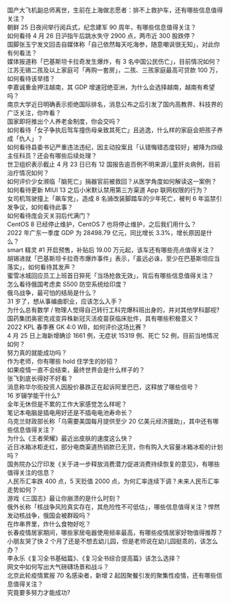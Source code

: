 国产大飞机副总师离世，生前在上海做志愿者：排不上救护车，还有哪些信息值得关注？  
朝鲜 25 日夜间举行阅兵式，纪念建军 90 周年，有哪些信息值得关注？  
如何看待  4 月 26 日沪指午后跳水失守 2900 点，两市近 300 股跌停？  
国脚张玉宁发文回击自媒体称「自己依然每天吃海参，随意嘲讽很无知」，对此你有何看法？  
媒体报道称「巴基斯坦卡拉奇发生爆炸，有 3 名中国公民伤亡」，目前情况如何？  
江苏无锡二孩及以上家庭可「再购一套房」，二孩、三孩家庭最高可贷款 100 万，如何看待该举措？  
李嘉诚重金押注越南，其 GDP 增速冠绝亚洲，为什么会选择越南，越南有希望吗？  
南京大学近日明确表示拒绝国际排名，消息公布之后引发了国内高教界、科技界的广泛关注，你咋看？  
国家即将推出个人养老金制度，你会交吗？  
如何看待「女子争执后驾车撞伤母亲致其死亡」且逃逸，什么样的家庭会把孩子养成「仇人」？  
如何看待县委书记严重违法违纪，因主动投案且「认错悔错态度较好」被降为四级主任科员？还会有哪些后续处理？  
世卫组织表示截止 4 月 23 日已有 12 国报告逾百例不明来源儿童肝炎病例，目前治疗情况如何？  
如何评价少女濒临「脑死亡」捐器官前被救回？从医学角度如何解读这一案例？  
如何看待更新 MIUI 13 之后小米默认禁用第三方渠道 App 联网权限的行为？  
女司机驾驶撞上「飙车党」，造成 8 名骑改装脚踏车的少年死亡，被判 6 年监禁引发争议，如何看待此事？  
如何看待庞会灭关羽后代满门？  
CentOS 8 已经停止维护，CentOS 7 也将停止维护，之后我们用什么？  
2022 年广东一季度 GDP 为 28498.79 亿元，同比增长 3.3%，增长原因是什么？  
smart 精灵 #1 开启预售，补贴后 19.00 万元起，该车还有哪些亮点值得关注？  
胡锡进就「巴基斯坦卡拉奇市爆炸事件」表示，「虽远必诛，至少在巴基斯坦应当落实」，如何看待其发声？  
蜜雪冰城回应员工上班首日猝死「当场抢救无效」，背后有哪些信息值得关注？  
怎么看待俄国考虑卖 S500 防空系统给印度？  
俄乌战争，最可怕的结局是什么？  
31 岁了，想从事编曲职业，应该怎么入手？  
为什么总有数学 / 物理人觉得自己转行工科完爆科班出身的，并对其他学科鄙视?  
国药集团奥密克戎变异株新冠灭活疫苗获临床批件，具有哪些积极意义？  
2022 KPL 春季赛 GK 4:0 WB，如何评价这场比赛？  
4 月 25 日上海新增确诊 1661 例，无症状 15319 例、死亡 52 例，目前当地情况如何？  
努力真的就能成功吗？  
作为老师，你有哪些 hold 住学生的妙招？  
如果疫情一直不会结束，最终世界会是什么样子的？  
张飞到底长得好不好看？  
消息称华尔街投资人因股价暴跌正在起诉阿里巴巴，这释放了哪些信号？  
16 岁辍学能干什么?  
全年无休但是不累的工作大家感觉怎么样呢？  
笔记本电脑是插电用好还是不插电电池寿命长？  
乌克兰财政部长称「乌需要美国每月提供至少 20 亿美元经济援助」，其中还有哪些信息值得关注？  
为什么《王者荣耀》最近出皮肤的速度这么快？  
近日冰箱冰柜走红，部分电商渠道热销款已无货，你有购入大容量冰箱冰柜的计划吗？  
国务院办公厅印发《关于进一步释放消费潜力促进消费持续恢复的意见》，有哪些值得关注的信息？  
人民币汇率跌 400 点，5 天贬值 2000 点，为何汇率连续下调？未来人民币汇率走势如何？  
游戏《三国志》最让你崩溃的是什么时刻？  
俄外长称「核战争风险真实存在，其危险性不可低估」，哪些信息值得关注？悍然发动核战争，俄国会被群殴吗？  
在炸串界里，炸什么食物好吃？  
长春疫情居家期间，哪些家居电器使用频率最高，有哪些疫情居家好物值得推荐？  
小朋友哭了快 2 个月了还是不想去幼儿园，但是老师说在幼儿园挺乖的，该怎么办？  
李永乐《复习全书基础篇》、《复习全书综合提高篇》该怎么选择？  
网文中如何写出大气磅礴场景和战斗？  
北京此轮疫情累报 70 名感染者，新增 2 起因聚餐引发的聚集性疫情，还有哪些信息值得关注？  
究竟要多努力才能成功?  
